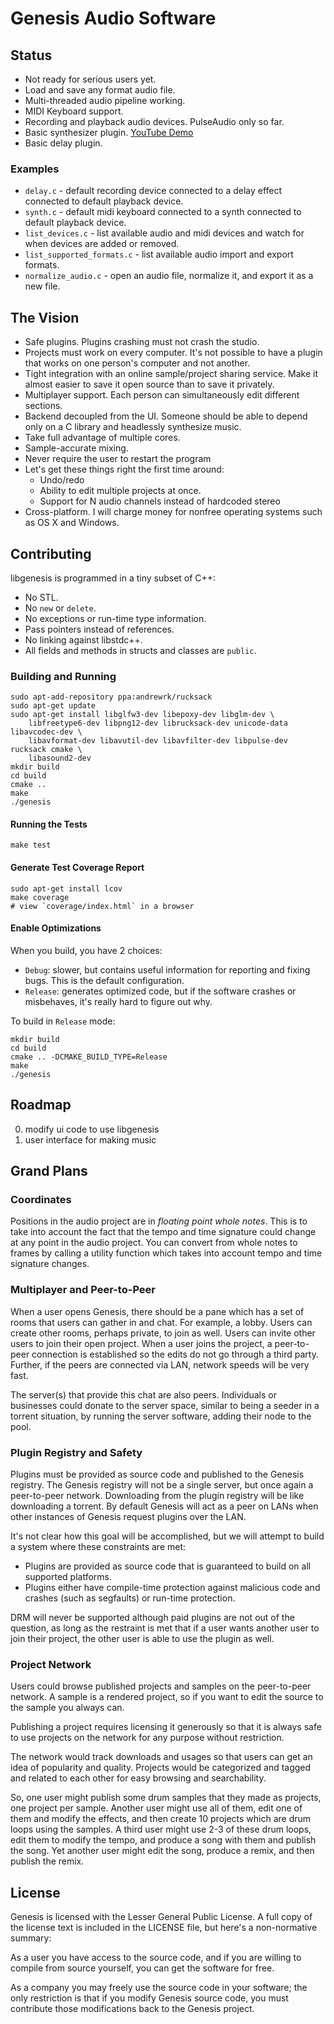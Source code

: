 # Genesis Audio Software

## Status

 * Not ready for serious users yet.
 * Load and save any format audio file.
 * Multi-threaded audio pipeline working.
 * MIDI Keyboard support.
 * Recording and playback audio devices. PulseAudio only so far.
 * Basic synthesizer plugin. [YouTube Demo](https://www.youtube.com/watch?v=K5r_o331Eqo)
 * Basic delay plugin.

### Examples

 * `delay.c` - default recording device connected to a delay effect connected
   to default playback device.
 * `synth.c` - default midi keyboard connected to a synth connected to default
   playback device.
 * `list_devices.c` - list available audio and midi devices and watch for when
   devices are added or removed.
 * `list_supported_formats.c` - list available audio import and export formats.
 * `normalize_audio.c` - open an audio file, normalize it, and export it as a
   new file.

## The Vision

 * Safe plugins. Plugins crashing must not crash the studio.
 * Projects must work on every computer. It's not possible to have a plugin
   that works on one person's computer and not another.
 * Tight integration with an online sample/project sharing service. Make it
   almost easier to save it open source than to save it privately.
 * Multiplayer support. Each person can simultaneously edit different sections.
 * Backend decoupled from the UI. Someone should be able to depend only
   on a C library and headlessly synthesize music.
 * Take full advantage of multiple cores.
 * Sample-accurate mixing.
 * Never require the user to restart the program
 * Let's get these things right the first time around:
   - Undo/redo
   - Ability to edit multiple projects at once.
   - Support for N audio channels instead of hardcoded stereo
 * Cross-platform. I will charge money for nonfree operating systems such as
   OS X and Windows.

## Contributing

libgenesis is programmed in a tiny subset of C++:

 * No STL.
 * No `new` or `delete`.
 * No exceptions or run-time type information.
 * Pass pointers instead of references.
 * No linking against libstdc++.
 * All fields and methods in structs and classes are `public`.

### Building and Running

```
sudo apt-add-repository ppa:andrewrk/rucksack
sudo apt-get update
sudo apt-get install libglfw3-dev libepoxy-dev libglm-dev \
    libfreetype6-dev libpng12-dev librucksack-dev unicode-data libavcodec-dev \
    libavformat-dev libavutil-dev libavfilter-dev libpulse-dev rucksack cmake \
    libasound2-dev
mkdir build
cd build
cmake ..
make
./genesis
```

#### Running the Tests

```
make test
```

#### Generate Test Coverage Report

```
sudo apt-get install lcov
make coverage
# view `coverage/index.html` in a browser
```

#### Enable Optimizations

When you build, you have 2 choices:

 * `Debug`: slower, but contains useful information for reporting and fixing
   bugs. This is the default configuration.
 * `Release`: generates optimized code, but if the software crashes or
   misbehaves, it's really hard to figure out why.

To build in `Release` mode:

```
mkdir build
cd build
cmake .. -DCMAKE_BUILD_TYPE=Release
make
./genesis
```

## Roadmap

 0. modify ui code to use libgenesis
 0. user interface for making music

## Grand Plans

### Coordinates

Positions in the audio project are in *floating point whole notes*. This is to
take into account the fact that the tempo and time signature could change at
any point in the audio project. You can convert from whole notes to frames by
calling a utility function which takes into account tempo and time signature
changes.

### Multiplayer and Peer-to-Peer

When a user opens Genesis, there should be a pane which has a set of rooms that
users can gather in and chat. For example, a lobby. Users can create other
rooms, perhaps private, to join as well. Users can invite other users to join
their open project. When a user joins the project, a peer-to-peer connection is
established so the edits do not go through a third party. Further, if the peers
are connected via LAN, network speeds will be very fast.

The server(s) that provide this chat are also peers. Individuals or businesses
could donate to the server space, similar to being a seeder in a torrent
situation, by running the server software, adding their node to the pool.

### Plugin Registry and Safety

Plugins must be provided as source code and published to the Genesis registry.
The Genesis registry will not be a single server, but once again a peer-to-peer
network. Downloading from the plugin registry will be like downloading a
torrent. By default Genesis will act as a peer on LANs when other instances of
Genesis request plugins over the LAN.

It's not clear how this goal will be accomplished, but we will attempt to build
a system where these constraints are met:

 * Plugins are provided as source code that is guaranteed to build on all
   supported platforms.
 * Plugins either have compile-time protection against malicious code and
   crashes (such as segfaults) or run-time protection.

DRM will never be supported although paid plugins are not out of the question,
as long as the restraint is met that if a user wants another user to join their
project, the other user is able to use the plugin as well.

### Project Network

Users could browse published projects and samples on the peer-to-peer network.
A sample is a rendered project, so if you want to edit the source to the sample
you always can.

Publishing a project requires licensing it generously so that it is always safe
to use projects on the network for any purpose without restriction.

The network would track downloads and usages so that users can get an idea of
popularity and quality. Projects would be categorized and tagged and related to
each other for easy browsing and searchability.

So, one user might publish some drum samples that they made as projects, one
project per sample. Another user might use all of them, edit one of them and
modify the effects, and then create 10 projects which are drum loops using the
samples. A third user might use 2-3 of these drum loops, edit them to modify
the tempo, and produce a song with them and publish the song. Yet another user
might edit the song, produce a remix, and then publish the remix.

## License

Genesis is licensed with the Lesser General Public License. A full copy of the
license text is included in the LICENSE file, but here's a non-normative
summary:

As a user you have access to the source code, and if you are willing to compile
from source yourself, you can get the software for free.

As a company you may freely use the source code in your software; the only
restriction is that if you modify Genesis source code, you must contribute those
modifications back to the Genesis project.
